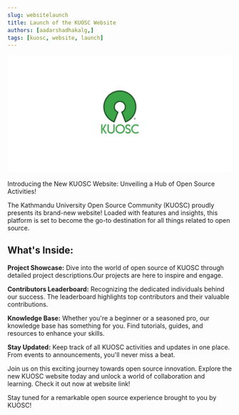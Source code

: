 ```yaml
---
slug: websitelaunch
title: Launch of the KUOSC Website
authors: [aadarshadhakalg,]
tags: [kuosc, website, launch]
---
```


![KUOSC Banner](./kuosc-plain-banner.jpeg)

Introducing the New KUOSC Website: Unveiling a Hub of Open Source Activities!

The Kathmandu University Open Source Community (KUOSC) proudly presents its brand-new website! Loaded with features and insights, this platform is set to become the go-to destination for all things related to open source.

## What's Inside:

**Project Showcase:** Dive into the world of open source of KUOSC through detailed project descriptions.Our projects are here to inspire and engage.

**Contributors Leaderboard:** Recognizing the dedicated individuals behind our success. The leaderboard highlights top contributors and their valuable contributions.

**Knowledge Base:** Whether you're a beginner or a seasoned pro, our knowledge base has something for you. Find tutorials, guides, and resources to enhance your skills.

**Stay Updated:** Keep track of all KUOSC activities and updates in one place. From events to announcements, you'll never miss a beat.

Join us on this exciting journey towards open source innovation. Explore the new KUOSC website today and unlock a world of collaboration and learning. Check it out now at website link!

Stay tuned for a remarkable open source experience brought to you by KUOSC!
